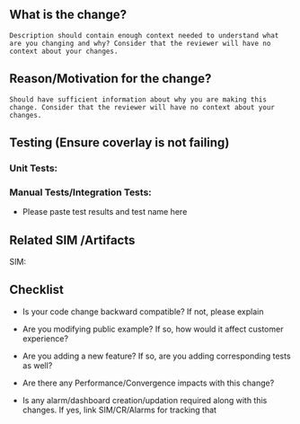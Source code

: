 ## What is the change?
    Description should contain enough context needed to understand what are you changing and why? Consider that the reviewer will have no context about your changes.
## Reason/Motivation for the change?
    Should have sufficient information about why you are making this change. Consider that the reviewer will have no context about your changes.

## Testing (Ensure coverlay is not failing)

### Unit Tests:
### Manual Tests/Integration Tests:
* Please paste test results and test name here

## Related SIM /Artifacts

SIM:

## Checklist

* Is your code change backward compatible? If not, please explain

* Are you modifying public example? If so, how would it affect customer experience?

* Are you adding a new feature? If so, are you adding corresponding tests as well?

* Are there any Performance/Convergence impacts with this change?

* Is any alarm/dashboard creation/updation required along with this changes. If yes, link SIM/CR/Alarms for tracking that
